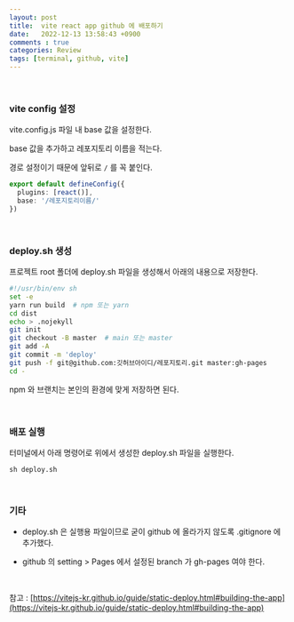 ```yaml
---
layout: post
title:  vite react app github 에 배포하기
date:   2022-12-13 13:58:43 +0900
comments : true
categories: Review
tags: [terminal, github, vite]
---
```


<br>

### vite config 설정

vite.config.js 파일 내 base 값을 설정한다.

base 값을 추가하고 레포지토리 이름을 적는다.

경로 설정이기 때문에 앞뒤로 `/` 를 꼭 붙인다.

```typescript
export default defineConfig({
  plugins: [react()],
  base: '/레포지토리이름/'
})
```

<br>

### deploy.sh 생성

프로젝트 root 폴더에 deploy.sh 파일을 생성해서 아래의 내용으로 저장한다.

```sh
#!/usr/bin/env sh
set -e
yarn run build  # npm 또는 yarn
cd dist
echo > .nojekyll
git init
git checkout -B master  # main 또는 master
git add -A
git commit -m 'deploy'
git push -f git@github.com:깃허브아이디/레포지토리.git master:gh-pages
cd -
```

npm 와 브랜치는 본인의 환경에 맞게 저장하면 된다.

<br>

### 배포 실행

터미널에서 아래 명령어로 위에서 생성한 deploy.sh 파일을 실행한다.

```terminal
sh deploy.sh
```

<br>

### 기타

- deploy.sh 은 실행용 파일이므로 굳이 github 에 올라가지 않도록 .gitignore 에 추가했다.

- github 의 setting > Pages 에서 설정된 branch 가 gh-pages 여야 한다.

<br>

참고 : [https://vitejs-kr.github.io/guide/static-deploy.html#building-the-app](https://vitejs-kr.github.io/guide/static-deploy.html#building-the-app)

<br>
